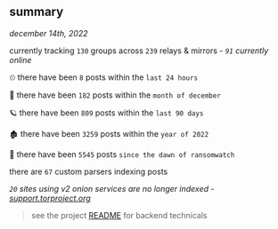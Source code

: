 
## summary
_december 14th, 2022_

currently tracking `130` groups across `239` relays & mirrors - _`91` currently online_

⏲ there have been `8` posts within the `last 24 hours`

🦈 there have been `182` posts within the `month of december`

🪐 there have been `809` posts within the `last 90 days`

🏚 there have been `3259` posts within the `year of 2022`

🦕 there have been `5545` posts `since the dawn of ransomwatch`

there are `67` custom parsers indexing posts

_`20` sites using v2 onion services are no longer indexed - [support.torproject.org](https://support.torproject.org/onionservices/v2-deprecation/)_

> see the project [README](https://github.com/joshhighet/ransomwatch#ransomwatch--) for backend technicals
